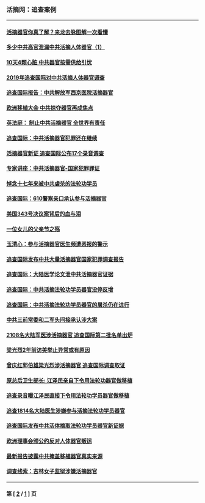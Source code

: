 ### 活摘网：追查案例
---
#### [活摘器官你真了解？来龙去脉图解一次看懂](../../pages/nf5880/n13013820.md?07030430) 
#### [多少中共高官泄漏中共活摘人体器官（1）](../../pages/nf5880/n12671234.md?07030430) 
#### [10天4颗心脏 中共器官按需供给引忧](../../pages/nf5880/n12326366.md?07030430) 
#### [2019年追查国际对中共活摘人体器官调查](../../pages/nf5880/n11917733.md?07030430) 
#### [追查国际报告：中共解放军西京医院活摘器官](../../pages/nf5880/n11838359.md?07030430) 
#### [欧洲移植大会 中共掠夺器官再成焦点](../../pages/nf5880/n11538883.md?07030430) 
#### [英法庭： 制止中共活摘器官 全世界有责任](../../pages/nf5880/n11330691.md?07030430) 
#### [追查国际：中共活摘器官犯罪还在继续](../../pages/nf5880/n11218301.md?07030430) 
#### [活摘器官新证 追查国际公布17个录音调查](../../pages/nf5880/n10897744.md?07030430) 
#### [专家讲座：中共活摘器官-国家犯罪罪证](../../pages/nf5880/n8828153.md?07030430) 
#### [悼念十七年来被中共虐杀的法轮功学员](../../pages/nf5880/n8124823.md?07030430) 
#### [追查国际：610警察亲口承认参与活摘器官](../../pages/nf5880/n8109067.md?07030430) 
#### [美国343号决议案背后的血与泪](../../pages/nf5880/n8020684.md?07030430) 
#### [一位女儿的父亲节之殇](../../pages/nf5880/n8014122.md?07030430) 
#### [玉清心：参与活摘器官医生频遭恶报的警示](../../pages/nf5880/n4637546.md?07030430) 
#### [追查国际发布中共大量活摘器官国家犯罪调查报告](../../pages/nf5880/n4613428.md?07030430) 
#### [追查国际：大陆医学论文泄中共活摘器官证据](../../pages/nf5880/n4608794.md?07030430) 
#### [追查国际：中共活摘法轮功学员器官没停反增](../../pages/nf5880/n4584075.md?07030430) 
#### [追查国际：中共活摘法轮功学员器官的屠杀仍在进行](../../pages/nf5880/n4299154.md?07030430) 
#### [中共三前常委和二军头间接承认涉大案](../../pages/nf5880/n4286244.md?07030430) 
#### [2108名大陆军医涉活摘器官 追查国际第二批名单出炉](../../pages/nf5880/n4284769.md?07030430) 
#### [梁光烈2年前访美举止异常或有原因](../../pages/nf5880/n4279686.md?07030430) 
#### [曾庆红郭伯雄梁光烈涉活摘器官 追查国际调查取证](../../pages/nf5880/n4278462.md?07030430) 
#### [原总后卫生部长: 江泽民亲自下令用法轮功器官做移植](../../pages/nf5880/n4263864.md?07030430) 
#### [追查录音曝江泽民直接下令用法轮功学员器官做移植](../../pages/nf5880/n4261268.md?07030430) 
#### [追查1814名大陆医生涉嫌参与活摘法轮功学员器官](../../pages/nf5880/n4259055.md?07030430) 
#### [追查国际发布中共活体摘取法轮功学员器官新证据](../../pages/nf5880/n4258255.md?07030430) 
#### [欧洲理事会颁公约反对人体器官贩运](../../pages/nf5880/n4206955.md?07030430) 
#### [最新报告披露中共掩盖移植器官真实来源](../../pages/nf5880/n4140084.md?07030430) 
#### [调查线索：吉林女子监狱涉嫌活摘器官](../../pages/nf5880/n4044366.md?07030430) 

---
#### 第 [ [2](./2.md?07030430) / [1](./1.md?07030430) ] 页
